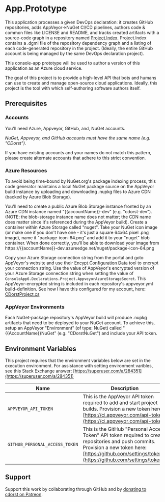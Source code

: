 # App.Prototype

This application processes a given DevOps declaration: it creates GitHub repositories, adds AppVeyor->NuGet CI/CD pipelines, authors code & common files like LICENSE and README, and tracks created artifacts with a source-code graph in a repository named [Project.Index](https://github.com/cdorst/Project.Index). Project.Index contains a .dgml file of the repository dependency graph and a listing of each code-generated repository in the project. (Ideally, the entire GitHub account is being managed by the same DevOps declaration project).

This console-app prototype will be used to author a version of this application as an Azure cloud service.

The goal of this project is to provide a high-level API that bots and humans can use to create and manage open-source cloud applications. Ideally, this project is the tool with which self-authoring software authors itself.

## Prerequisites

### Accounts

You'll need Azure, Appveyor, GitHub, and, NuGet accounts.

*NuGet, Appveyor, and GitHub accounts must have the same name (e.g. "CDorst").*

If you have existing accounts and your names do not match this pattern, please create alternate accounts that adhere to this strict convention.

### Azure Resources

To avoid being time-bound by NuGet.org's package indexing process, this code generator maintains a local NuGet package source on the AppVeyor build instance by uploading and downloading .nupkg files to Azure CDN (backed by Azure Blob Storage).

You'll need to create a public Azure Blob Storage instance fronted by an Azure CDN instance named "{{accountName}}-dev" (e.g. "cdorst-dev"). (NOTE: the blob-storage instance name does not matter; the CDN name does matter since it's referenced during the AppVeyor build). Create a container within Azure Storage called "nuget". Take your NuGet icon image (or make one if you don't have one - it's just a square 64x64 pixel .png image), name it "package-icon-64.png" and add it to your "nuget" blob container. When done correctly, you'll be able to download your image from https://{{accountName}}-dev.azureedge.net/nuget/package-icon-64.png

Copy your Azure Storage connection string from the portal and goto AppVeyor's website and use their [Encypt Configuration Data](https://ci.appveyor.com/tools/encrypt) tool to encrypt your connection string. Use the value of AppVeyor's encrypted version of your Azure Storage connection string when setting the value of `ConsoleApp6.Declarations.Project.AppveyorAzureStorageSecret`. This AppVeyor-encrypted string is included in each repository's appveyor.yml build-definition. See how I have this configured for my account, here: [CDorstProject.cs](ConsoleApp6/Declarations/CDorstProject.cs)

### AppVeyor Environments

Each NuGet-package repository's AppVeyor build will produce .nupkg artifacts that need to be deployed to your NuGet account. To achieve this, setup an AppVeyor "Environment" (of type: NuGet) called "{{AccountName}}NuGet" (e.g. "CDorstNuGet") and include your API token.

## Environment Variables

This project requires that the environment variables below are set in the execution environment. For assistance with setting environment varibles, see this Stack Exchange answer: [https://superuser.com/a/284351](https://superuser.com/a/284351)

Name | Description 
---- | -----------
`APPVEYOR_API_TOKEN` | This is the AppVeyor API token required to add and start project builds. Provision a new token here: [https://ci.appveyor.com/api-token](https://ci.appveyor.com/api-token)
`GITHUB_PERSONAL_ACCESS_TOKEN` | This is the GitHub "Personal Access Token" API token required to create repositories and push commits. Provision a new token here: [https://github.com/settings/tokens](https://github.com/settings/tokens)

## Support

Support this work by collaborating through GitHub and by [donating to cdorst on Patreon](https://www.patreon.com/user?u=9178360).


